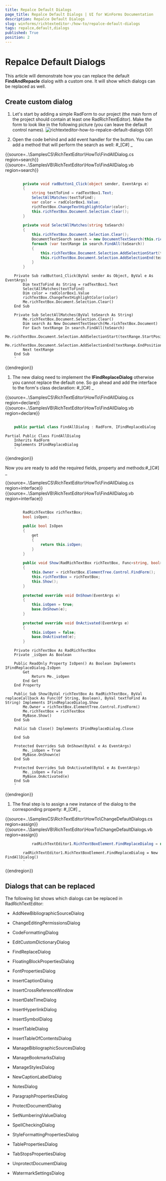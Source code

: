 ```yaml
---
title: Repalce Default Dialogs
page_title: Repalce Default Dialogs | UI for WinForms Documentation
description: Repalce Default Dialogs
slug: winforms/richtexteditor-/how-to/repalce-default-dialogs
tags: repalce,default,dialogs
published: True
position: 2
---
```


# Repalce Default Dialogs



This article will demonstrate how you can replace the default __FindAndRepacle__ dialog with a custom one. It will show which
      dialogs can be replaced as well.

## Create custom dialog

1. Let's start by adding a simple RadForm to our project (the main form of the project should contain at least one RadRichTextEditor).
              Make the form to look like in the following picture (you can leave the default control names).
            ![richtexteditor-how-to-repalce-default-dialogs 001](images/richtexteditor-how-to-repalce-default-dialogs001.png)

1. Open the code behind and add event handler for the button. You can add a method that will perform the search as well:
            #_[C#] _

	



{{source=..\SamplesCS\RichTextEditor\HowTo\FindAllDialog.cs region=search}} 
{{source=..\SamplesVB\RichTextEditor\HowTo\FindAllDialog.vb region=search}} 

````C#
            
        private void radButton1_Click(object sender, EventArgs e)
        {
            string textToFind = radTextBox1.Text;
            SelectAllMatches(textToFind);
            var color = radColorBox1.Value;
            richTextBox.ChangeTextHighlightColor(color);
            this.richTextBox.Document.Selection.Clear();
        }
            
        private void SelectAllMatches(string toSearch)
        {
            this.richTextBox.Document.Selection.Clear();
            DocumentTextSearch search = new DocumentTextSearch(this.richTextBox.Document);
            foreach (var textRange in search.FindAll(toSearch))
            {
                this.richTextBox.Document.Selection.AddSelectionStart(textRange.StartPosition);
                this.richTextBox.Document.Selection.AddSelectionEnd(textRange.EndPosition);
            }
        }
````
````VB.NET
    Private Sub radButton1_Click(ByVal sender As Object, ByVal e As EventArgs)
        Dim textToFind As String = radTextBox1.Text
        SelectAllMatches(textToFind)
        Dim color = radColorBox1.Value
        richTextBox.ChangeTextHighlightColor(color)
        Me.richTextBox.Document.Selection.Clear()
    End Sub

    Private Sub SelectAllMatches(ByVal toSearch As String)
        Me.richTextBox.Document.Selection.Clear()
        Dim search As New DocumentTextSearch(Me.richTextBox.Document)
        For Each textRange In search.FindAll(toSearch)
            Me.richTextBox.Document.Selection.AddSelectionStart(textRange.StartPosition)
            Me.richTextBox.Document.Selection.AddSelectionEnd(textRange.EndPosition)
        Next textRange
    End Sub
    '
````

{{endregion}} 




1. The new dialog need to implement the __IFindReplaceDialog__ otherwise you cannot replace the default one.
              So go ahead and add the interface to the form's class declaration:
            #_[C#] _

	



{{source=..\SamplesCS\RichTextEditor\HowTo\FindAllDialog.cs region=declare}} 
{{source=..\SamplesVB\RichTextEditor\HowTo\FindAllDialog.vb region=declare}} 

````C#
    
    public partial class FindAllDialog : RadForm, IFindReplaceDialog
````
````VB.NET
Partial Public Class FindAllDialog
    Inherits RadForm
    Implements IFindReplaceDialog
    '
````

{{endregion}} 


Now you are ready to add the required fields, property and methods:#_[C#] _

	



{{source=..\SamplesCS\RichTextEditor\HowTo\FindAllDialog.cs region=interface}} 
{{source=..\SamplesVB\RichTextEditor\HowTo\FindAllDialog.vb region=interface}} 

````C#
        
        RadRichTextBox richTextBox;
        bool isOpen;
                
        public bool IsOpen
        {
            get
            {
                return this.isOpen;
            }
        }
            
        public void Show(RadRichTextBox richTextBox, Func<string, bool> replaceCallback, string textToFind)
        {
            this.Owner = richTextBox.ElementTree.Control.FindForm();
            this.richTextBox = richTextBox;
            this.Show();
        }
        
        protected override void OnShown(EventArgs e)
        {
            this.isOpen = true;
            base.OnShown(e);
        }
        
        protected override void OnActivated(EventArgs e)
        {
            this.isOpen = false;
            base.OnActivated(e);
        }
````
````VB.NET
    Private richTextBox As RadRichTextBox
    Private _isOpen As Boolean

    Public ReadOnly Property IsOpen() As Boolean Implements IFindReplaceDialog.IsOpen
        Get
            Return Me._isOpen
        End Get
    End Property

    Public Sub Show(ByVal richTextBox As RadRichTextBox, ByVal replaceCallback As Func(Of String, Boolean), ByVal textToFind As String) Implements IFindReplaceDialog.Show
        Me.Owner = richTextBox.ElementTree.Control.FindForm()
        Me.richTextBox = richTextBox
        MyBase.Show()
    End Sub

    Public Sub Close() Implements IFindReplaceDialog.Close

    End Sub

    Protected Overrides Sub OnShown(ByVal e As EventArgs)
        Me._isOpen = True
        MyBase.OnShown(e)
    End Sub

    Protected Overrides Sub OnActivated(ByVal e As EventArgs)
        Me._isOpen = False
        MyBase.OnActivated(e)
    End Sub
    '
````

{{endregion}} 




1. The final step is to assign a new instance of the dialog to the corresponding property:
            #_[C#] _

	



{{source=..\SamplesCS\RichTextEditor\HowTo\ChangeDefaultDialogs.cs region=assign}} 
{{source=..\SamplesVB\RichTextEditor\HowTo\ChangeDefaultDialogs.vb region=assign}} 

````C#
            radRichTextEditor1.RichTextBoxElement.FindReplaceDialog = new FindAllDialog();
````
````VB.NET
        radRichTextEditor1.RichTextBoxElement.FindReplaceDialog = New FindAllDialog()
        '
````

{{endregion}} 




## Dialogs that can be replaced

The following list shows which dialogs can be replaced in RadRichTextEditor:
        

* AddNewBibliographicSourceDialog

* ChangeEditingPermissionsDialog

* CodeFormattingDialog

* EditCustomDictionaryDialog

* FindReplaceDialog

* FloatingBlockPropertiesDialog

* FontPropertiesDialog

* InsertCaptionDialog

* InsertCrossReferenceWindow

* InsertDateTimeDialog

* InsertHyperlinkDialog

* InsertSymbolDialog

* InsertTableDialog

* InsertTableOfContentsDialog

* ManageBibliographicSourcesDialog

* ManageBookmarksDialog

* ManageStylesDialog

* NewCaptionLabelDialog

* NotesDialog

* ParagraphPropertiesDialog

* ProtectDocumentDialog

* SetNumberingValueDialog

* SpellCheckingDialog

* StyleFormattingPropertiesDialog

* TablePropertiesDialog

* TabStopsPropertiesDialog

* UnprotectDocumentDialog

* WatermarkSettingsDialog
